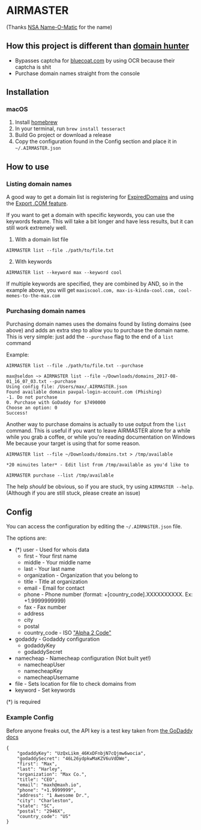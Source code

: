 # AIRMASTER
(Thanks [NSA Name-O-Matic](https://divergentdave.github.io/nsa-o-matic/) for the name)

## How this project is different than [domain hunter](https://github.com/minisllc/domainhunter)

* Bypasses captcha for [bluecoat.com](https://sitereview.bluecoat.com/sitereview.jsp) by using OCR because their captcha is shit
* Purchase domain names straight from the console

## Installation

### macOS

1. Install [homebrew](`https://brew.sh/`)
2. In your terminal, run `brew install tesseract`
3. Build Go project or download a release
4. Copy the configuration found in the Config section and place it in `~/.AIRMASTER.json`


## How to use

### Listing domain names

A good way to get a domain list is registering for [ExpiredDomains](https://www.expireddomains.net/) and using the [Export .COM feature](https://member.expireddomains.net/export/expiredcom/?export=textfile).

If you want to get a domain with specific keywords, you can use the keywords feature. This will take a bit longer and have less results, but it can still work extremely well.

1. With a domain list file

`AIRMASTER list --file ./path/to/file.txt`

2. With keywords

`AIRMASTER list --keyword max --keyword cool`

If multiple keywords are specified, they are combined by AND, so in the example above, you will get `maxiscool.com, max-is-kinda-cool.com, cool-memes-to-the-max.com`

### Purchasing domain names

Purchasing domain names uses the domains found by listing domains (see above) and adds an extra step to allow you to purchase the domain name. This is very simple: just add the `--purchase` flag to the end of a `list` command

Example:

`AIRMASTER list --file ./path/to/file.txt --purchase`

```
max@seldon ~> AIRMASTER list --file ~/Downloads/domains_2017-08-01_16_07_03.txt --purchase
Using config file: /Users/max/.AIRMASTER.json
Found available domain pavpal-login-account.com (Phishing)
-1. Do not purchase
0. Purchase with GoDaddy for $7490000
Choose an option: 0
Success!
```

Another way to purchase domains is actually to use output from the `list` command. This is useful if you want to leave AIRMASTER alone for a while while you grab a coffee, or while you're reading documentation on Windows Me because your target is using that for some reason.

```
AIRMASTER list --file ~/Downloads/domains.txt > /tmp/available

*20 minuites later* - Edit list from /tmp/available as you'd like to

AIRMASTER purchase --list /tmp/available
```

The help *should* be obvious, so if you are stuck, try using `AIRMASTER --help`. (Although if you are still stuck, please create an issue)

## Config

You can access the configuration by editing the `~/.AIRMASTER.json` file.

The options are:
* (*) user - Used for whois data
	* first - Your first name
	* middle - Your middle name
	* last - Your last name
	* organization - Organization that you belong to
	* title - Title at organization
	* email - Email for contact
	* phone - Phone number (format: +[country_code].XXXXXXXXXX. Ex: +1.9999999999)
	* fax - Fax number
	* address
	* city
	* postal
	* country_code - ISO ["Alpha 2 Code"](http://www.nationsonline.org/oneworld/country_code_list.htm)
* godaddy - Godaddy configuration
	* godaddyKey
	* godaddySecret
* namecheap - Namecheap configuration (Not built yet!)
	* namecheapUser 
	* namecheapKey
	* namecheapUsername
* file - Sets location for file to check domains from
* keyword - Set keywords

(*) is required

### Example Config

Before anyone freaks out, the API key is a test key taken from [the GoDaddy docs](https://developer.godaddy.com/doc)

```
{
    "godaddyKey": "UzQxLikm_46KxDFnbjN7cQjmw6wocia",
    "godaddySecret": "46L26ydpkwMaKZV6uVdDWe",
    "first": "Max",
    "last": "Harley",
    "organization": "Max Co.",
    "title": "CEO",
    "email": "maxh@maxh.io",
    "phone": "+1.9999999",
    "address": "1 Awesome Dr.",
    "city": "Charleston",
    "state": "SC",
    "postal": "2946X",
    "country_code": "US"
}
```
